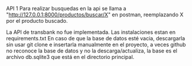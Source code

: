 API 1
Para realizar busquedas en la api se llama a "http://127.0.0.1:8000/productos/buscar/X" en postman, reemplazando X por el producto buscado.

La API de transbank no fue implementada.
Las instalaciones estan en requirements.txt
En caso de que la base de datos esté vacia, descargarla sin usar git clone e insertarla manualmente en el proyecto, a veces github no reconoce la base de datos y no la descarga/actualiza, la base es el archivo db.sqlite3 que está en el directorio principal.
